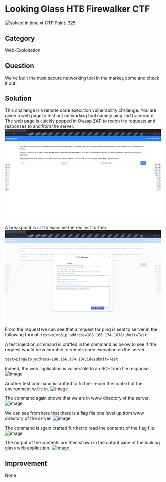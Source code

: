 # Looking Glass HTB Firewalker CTF

![solved in time of CTF](https://img.shields.io/badge/solved-in%20time%20of%20CTF-brightgreen.svg) 
Point: 325

## Category

Web-Exploitation

## Question

We've built the most secure networking tool in the market, come and check it out!


## Solution
This challenge is a remote code execution vulnerability challenge. You are given a web page to test out networking tool namely ping and traceroute.
The web page is quickly popped in Owasp ZAP to recon the requests and responses to and from the server.
![image](./lookingGlass/1.png)

A breakpoint is set to examine the request further.
![image](./lookingGlass/2.png)

From the request we can see that a request for ping is sent to server in the following format.
```test=ping&ip_address=188.166.174.107&submit=Test```

A test injection command is crafted in the command as below to see if the request would be vulnerable to remote code execution on the server.

```test=ping&ip_address=188.166.174.107;id&submit=Test```

Indeed, the web application is vulnerable to an RCE from the response.
![image](./lookingGlass/3.png)

Another test command is crafted to further recon the context of the environment we're in.
![image](./lookingGlass/4.png)

The command again shows that we are in www directory of the server.
![image](./lookingGlass/5.png)

We can see from here that there is a flag file one level up from www directory of the server.
![image](./lookingGlass/6.png)

The command is again crafted further to read the contents of the flag file.
![image](./lookingGlass/7.png)

The output of the contents are then shown in the output pane of the looking glass web application.
![image](./lookingGlass/8.png)

## Improvement

None